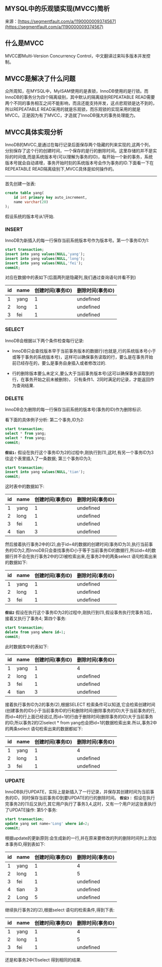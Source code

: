 ## MYSQL中的乐观锁实现(MVCC)简析

来源：[https://segmentfault.com/a/1190000009374567](https://segmentfault.com/a/1190000009374567)


## 什么是MVCC

MVCC即Multi-Version Concurrency Control，中文翻译过来叫多版本并发控制。
## MVCC是解决了什么问题

众所周知，在MYSQL中，MyISAM使用的是表锁，InnoDB使用的是行锁。而InnoDB的事务分为四个隔离级别，其中默认的隔离级别REPEATABLE READ需要两个不同的事务相互之间不能影响，而且还能支持并发，这点悲观锁是达不到的，所以REPEATABLE READ采用的就是乐观锁，而乐观锁的实现采用的就是MVCC。正是因为有了MVCC，才造就了InnoDB强大的事务处理能力。
## MVCC具体实现分析

InnoDB的MVCC,是通过在每行记录后面保存两个隐藏的列来实现的,这两个列，分别保存了这个行的创建时间，一个保存的是行的删除时间。这里存储的并不是实际的时间值,而是系统版本号(可以理解为事务的ID)，每开始一个新的事务，系统版本号就会自动递增，事务开始时刻的系统版本号会作为事务的ID.下面看一下在REPEATABLE READ隔离级别下,MVCC具体是如何操作的。

-----

首先创建一张表:

```sql
create table yang( 
    id int primary key auto_increment, 
    name varchar(20)
);
```

假设系统的版本号从1开始.
### INSERT

InnoDB为新插入的每一行保存当前系统版本号作为版本号。第一个事务ID为1:

```sql
start transaction; 
insert into yang values(NULL,'yang');
insert into yang values(NULL,'long');
insert into yang values(NULL,'fei');
commit;
```

对应在数据中的表如下(后面两列是隐藏列,我们通过查询语句并看不到)

| id | name | 创建时间(事务ID) | 删除时间(事务ID) |
| - | - | - | - |
| 1 | yang | 1 | undefined |
| 2 | long | 1 | undefined |
| 3 | fei | 1 | undefined |


### SELECT

InnoDB会根据以下两个条件检查每行记录:


* InnoDB只会查找版本早于当前事务版本的数据行(也就是,行的系统版本号小于或等于事务的系统版本号)，这样可以确保事务读取的行，要么是在事务开始前已经存在的，要么是事务自身插入或者修改过的.

* 行的删除版本要么未定义,要么大于当前事务版本号(这可以确保事务读取到的行，在事务开始之前未被删除)， 
只有条件1、2同时满足的记录，才能返回作为查询结果.


### DELETE

InnoDB会为删除的每一行保存当前系统的版本号(事务的ID)作为删除标识.

看下面的具体例子分析: 第二个事务,ID为2:

```sql
start transaction; 
select * from yang; 
select * from yang; 
commit;
```
 **` 假设1: `** 
假设在执行这个事务ID为2的过程中,刚执行到(1),这时,有另一个事务ID为3往这个表里插入了一条数据; 第三个事务ID为3;

```sql
start transaction;
insert into yang values(NULL,'tian');
commit;
```

这时表中的数据如下:

| id | name | 创建时间(事务ID) | 删除时间(事务ID) |
| - | - | - | - |
| 1 | yang | 1 | undefined |
| 2 | long | 1 | undefined |
| 3 | fei | 1 | undefined |
| 4 | tian | 3 | undefined |


然后接着执行事务2中的(2),由于id=4的数据的创建时间(事务ID为3),执行当前事务的ID为2,而InnoDB只会查找事务ID小于等于当前事务ID的数据行,所以id=4的数据行并不会在执行事务2中的(2)被检索出来,在事务2中的两条select 语句检索出来的数据如下:

| id | name | 创建时间(事务ID) | 删除时间(事务ID) |
| - | - | - | - |
| 1 | yang | 1 | undefined |
| 2 | long | 1 | undefined |
| 3 | fei | 1 | undefined |

 **` 假设2 `** 
假设在执行这个事务ID为2的过程中,刚执行到(1),假设事务执行完事务3后，接着又执行了事务4; 
第四个事务:

```sql
start transaction; 
delete from yang where id=1; 
commit;
```

此时数据库中的表如下:

| id | name | 创建时间(事务ID) | 删除时间(事务ID) |
| - | - | - | - |
| 1 | yang | 1 | 4 |
| 2 | long | 1 | undefined |
| 3 | fei | 1 | undefined |
| 4 | tian | 3 | undefined |


接着执行事务ID为2的事务(2),根据SELECT 检索条件可以知道,它会检索创建时间(创建事务的ID)小于当前事务ID的行和删除时间(删除事务的ID)大于当前事务的行,而id=4的行上面已经说过,而id=1的行由于删除时间(删除事务的ID)大于当前事务的ID,所以事务2的(2)select * from yang也会把id=1的数据检索出来.所以,事务2中的两条select 语句检索出来的数据都如下:

| id | name | 创建时间(事务ID) | 删除时间(事务ID) |
| - | - | - | - |
| 1 | yang | 1 | 4 |
| 2 | long | 1 | undefined |
| 3 | fei | 1 | undefined |


### UPDATE

InnoDB执行UPDATE，实际上是新插入了一行记录，并保存其创建时间为当前事务的ID，同时保存当前事务ID到要UPDATE的行的删除时间。 
 **` 假设3： `** 
假设在执行完事务2的(1)后又执行,其它用户执行了事务3,4,这时，又有一个用户对这张表执行了UPDATE操作: 
第5个事务:

```sql
start transaction; 
update yang set name='Long' where id=2;
commit;
```

根据update的更新原则:会生成新的一行,并在原来要修改的列的删除时间列上添加本事务ID,得到表如下:

| id | name | 创建时间(事务ID) | 删除时间(事务ID) |
| - | - | - | - |
| 1 | yang | 1 | 4 |
| 2 | long | 1 | 5 |
| 3 | fei | 1 | undefined |
| 4 | tian | 3 | undefined |
| 2 | Long | 5 | undefined |


继续执行事务2的(2),根据select 语句的检索条件,得到下表:

| id | name | 创建时间(事务ID) | 删除时间(事务ID) |
| - | - | - | - |
| 1 | yang | 1 | 4 |
| 2 | long | 1 | 5 |
| 3 | fei | 1 | undefined |


还是和事务2中(1)select 得到相同的结果.
